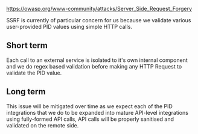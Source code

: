 https://owasp.org/www-community/attacks/Server_Side_Request_Forgery

SSRF is currently of particular concern for us because we validate 
various user-provided PID values using simple HTTP calls.


## Short term

Each call to an external service is isolated to it's own internal component and
we do regex based validation before making any HTTP Request to validate the 
PID value.


## Long term

This issue will be mitigated over time as we expect each of the PID integrations
that we do to be expanded into mature API-level integrations using fully-formed 
API calls, API calls will be properly sanitised and validated on 
the remote side.  